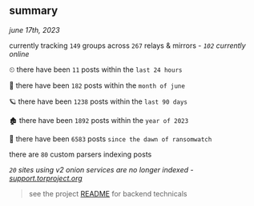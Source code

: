 
## summary
_june 17th, 2023_

currently tracking `149` groups across `267` relays & mirrors - _`102` currently online_

⏲ there have been `11` posts within the `last 24 hours`

🦈 there have been `182` posts within the `month of june`

🪐 there have been `1238` posts within the `last 90 days`

🏚 there have been `1892` posts within the `year of 2023`

🦕 there have been `6583` posts `since the dawn of ransomwatch`

there are `80` custom parsers indexing posts

_`20` sites using v2 onion services are no longer indexed - [support.torproject.org](https://support.torproject.org/onionservices/v2-deprecation/)_

> see the project [README](https://github.com/joshhighet/ransomwatch#ransomwatch--) for backend technicals
